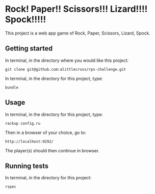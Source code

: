Rock! Paper!! Scissors!!! Lizard!!!! Spock!!!!!
=================

This project is a web app game of Rock, Paper, Scissors, Lizard, Spock.

## Getting started

In terminal, in the directory where you would like this project:

`git clone git@github.com:alittlecross/rps-challenge.git`

In terminal, in the directory for this project, type:

`bundle`

## Usage

In terminal, in the directory for this project, type:

`rackup config.ru`

Then in a browser of your choice, go to:

`http://localhost:9292/`

The player(s) should then continue in browser.

## Running tests

In terminal, in the directory for this project:

`rspec`
